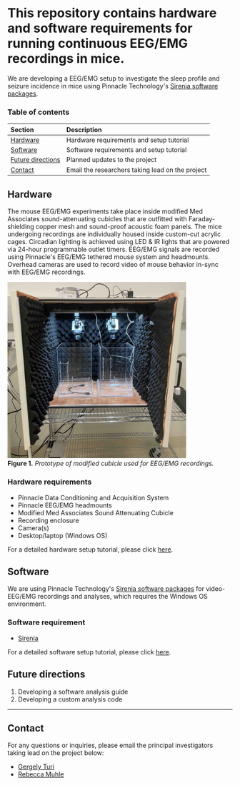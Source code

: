 # This repository contains hardware and software requirements for running continuous EEG/EMG recordings in mice.

We are developing a EEG/EMG setup to investigate the sleep profile and seizure
incidence in mice using Pinnacle Technology's [Sirenia software
packages](https://www.pinnaclet.com/sirenia.html).

### Table of contents

| **Section** | **Description** |
|:-|:-|
| [Hardware](#hardware) | Hardware requirements and setup tutorial |
| [Software](#software) | Software requirements and setup tutorial |
| [Future directions](#future-directions) | Planned updates to the project |
| [Contact](#contact) | Email the researchers taking lead on the project |

## Hardware

The mouse EEG/EMG experiments take place inside modified Med Associates
sound-attenuating cubicles that are outfitted with
Faraday-shielding copper mesh and sound-proof acoustic foam panels. The
mice undergoing recordings are individually housed inside custom-cut acrylic cages.
Circadian lighting is achieved using LED & IR lights that are powered via
24-hour programmable outlet timers. EEG/EMG signals are recorded
using Pinnacle's EEG/EMG tethered mouse system and headmounts. Overhead cameras are used to record video of
mouse behavior in-sync with EEG/EMG recordings.

<img src="./images/eeg-box.jpg" alt="EEG/EMG cubicle outfitted with copper mesh and acoustic foam
panels" width=400px height=auto>
<br>
**Figure 1.** _Prototype of modified cubicle used for EEG/EMG recordings._

### Hardware requirements

- Pinnacle Data Conditioning and Acquisition System
- Pinnacle EEG/EMG headmounts
- Modified Med Associates Sound Attenuating Cubicle
- Recording enclosure
- Camera(s)
- Desktop/laptop (Windows OS)

For a detailed hardware setup tutorial, please click [here](./Hardware/).

## Software

We are using Pinnacle Technology's [Sirenia software
packages](https://www.pinnaclet.com/sirenia.html) for video-EEG/EMG recordings
and analyses, which requires the Windows OS environment.

### Software requirement

- [Sirenia](https://www.pinnaclet.com/sirenia-download.html)

For a detailed software setup tutorial, please click [here](./Software/).

## Future directions

1. Developing a software analysis guide
2. Developing a custom analysis code

-----

## Contact

For any questions or inquiries, please email the principal investigators taking
lead on the project below:
- [Gergely Turi](mailto:gt2253@cumc.columbia.edu)
- [Rebecca Muhle](mailto:ram76@cumc.columbia.edu)